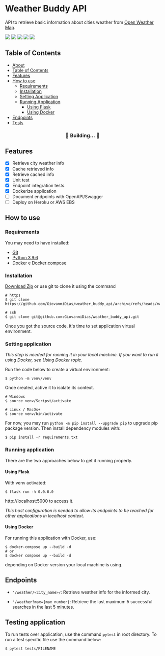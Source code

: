 <h1 id="about">Weather Buddy API</h1>

API to retrieve basic information about cities weather from [Open Weather Map](https://openweathermap.org/current).

<img src="https://img.shields.io/github/issues/GiovanniDias/weather_buddy_api"/>
<img src="https://img.shields.io/github/stars/GiovanniDias/weather_buddy_api"/>
<img src="https://img.shields.io/github/license/GiovanniDias/weather_buddy_api"/>
<img src="https://img.shields.io/badge/flask-2.0.1-yellow"/>
<img src="https://img.shields.io/badge/docker-blue"/>

<h2 id="table-of-contents">Table of Contents</h2>

* [About](#about)
* [Table of Contents](#table-of-contents)
* [Features](#features)
* [How to use](#how-to-use)
    * [Requirements](#requirements)
    * [Installation](#installation)
    * [Setting Application](#setting-app)
    * [Running Application](#running-app)
        * [Using Flask](#flask-approach)
        * [Using Docker](#docker-approach)
* [Endpoints](#endpoints)
* [Tests](#tests)

<h3 align="center">🚧 Building... 🚧</h3>

<h2 id="features">Features</h2>

- [x] Retrieve city weather info
- [x] Cache retrieved info
- [x] Retrieve cached info
- [x] Unit test
- [x] Endpoint integration tests
- [x] Dockerize application
- [ ] Document endpoints with OpenAPI/Swagger
- [ ] Deploy on Heroku or AWS EBS

<h2 id="how-to-use">How to use</h2>

<h3 id="requirements">Requirements</h3>
You may need to have installed:

- [Git](https://git-scm.com/downloads)
- [Python 3.9.6](https://www.python.org/downloads/release/python-396/)
- [Docker](https://www.docker.com/products/docker-desktop) e [Docker compose](https://docs.docker.com/compose/install/)

<h3 id="installation">Installation</h3>

[Download Zip](https://github.com/GiovanniDias/weather_buddy_api/archive/refs/heads/master.zip) or use git to clone it using the command

    # https
    $ git clone https://github.com/GiovanniDias/weather_buddy_api/archive/refs/heads/master.zip

    # ssh
    $ git clone git@github.com:GiovanniDias/weather_buddy_api.git

Once you got the source code, it's time to set application virtual environment.

<h3 id="setting-app">Setting application</h3>

*This step is needed for running it in your local machine. If you want to run it using Docker, see [Using Docker](#docker-approach) topic.*

Run the code below to create a virtual environment:

    $ python -m venv/venv

Once created, active it to isolate its context.
    
    # Windows
    $ source venv/Scripst/activate
    
    # Linux / MacOs+
    $ source venv/bin/activate

For now, you may run ```python -m pip install --upgrade pip``` to upgrade pip package version. Then install dependency modules with:

    $ pip install -r requirements.txt

<h3 id="running-app">Running application</h3>

There are the two approaches below to get it running properly.

**<h4 id="flask-approach">Using Flask</h4>**

With venv activated:

    $ flask run -h 0.0.0.0

http://localhost:5000 to access it.

*This host configuration is needed to allow its endpoints to be reached for other applications in localhost context.*

**<h4 id="docker-approach">Using Docker</h4>**

For running this application with Docker, use:

    $ docker-compose up --build -d
    # or
    $ docker compose up --build -d

depending on Docker version your local machine is using.

<h2 id="endpoints">Endpoints</h2>

- ```'/weather/<city_name>/```: Retrieve weather info for the informed city.

- ```'/weather?max={max_number}```: Retrieve the last maximum 5 successful searches in the last 5 minutes.

<h2 id="tests">Testing application</h2>

To run tests over application, use the command ```pytest``` in root directory.
To run a test specific file use the command below:

    $ pytest tests/FILENAME
